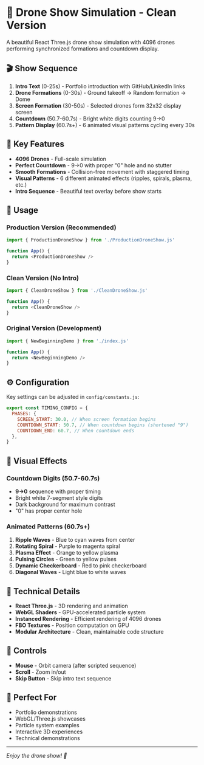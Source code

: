 # 🚁 Drone Show Simulation - Clean Version

A beautiful React Three.js drone show simulation with 4096 drones performing synchronized formations and countdown display.

## 🎬 Show Sequence

1. **Intro Text** (0-25s) - Portfolio introduction with GitHub/LinkedIn links
2. **Drone Formations** (0-30s) - Ground takeoff → Random formation → Dome
3. **Screen Formation** (30-50s) - Selected drones form 32x32 display screen
4. **Countdown** (50.7-60.7s) - Bright white digits counting 9→0
5. **Pattern Display** (60.7s+) - 6 animated visual patterns cycling every 30s

## 🎯 Key Features

- **4096 Drones** - Full-scale simulation
- **Perfect Countdown** - 9→0 with proper "0" hole and no stutter
- **Smooth Formations** - Collision-free movement with staggered timing
- **Visual Patterns** - 6 different animated effects (ripples, spirals, plasma, etc.)
- **Intro Sequence** - Beautiful text overlay before show starts

## 🚀 Usage

### Production Version (Recommended)

```javascript
import { ProductionDroneShow } from './ProductionDroneShow.js'

function App() {
  return <ProductionDroneShow />
}
```

### Clean Version (No Intro)

```javascript
import { CleanDroneShow } from './CleanDroneShow.js'

function App() {
  return <CleanDroneShow />
}
```

### Original Version (Development)

```javascript
import { NewBeginningDemo } from './index.js'

function App() {
  return <NewBeginningDemo />
}
```

## ⚙️ Configuration

Key settings can be adjusted in `config/constants.js`:

```javascript
export const TIMING_CONFIG = {
  PHASES: {
    SCREEN_START: 30.0, // When screen formation begins
    COUNTDOWN_START: 50.7, // When countdown begins (shortened "9")
    COUNTDOWN_END: 60.7, // When countdown ends
  },
}
```

## 🎨 Visual Effects

### Countdown Digits (50.7-60.7s)

- **9→0** sequence with proper timing
- Bright white 7-segment style digits
- Dark background for maximum contrast
- "0" has proper center hole

### Animated Patterns (60.7s+)

1. **Ripple Waves** - Blue to cyan waves from center
2. **Rotating Spiral** - Purple to magenta spiral
3. **Plasma Effect** - Orange to yellow plasma
4. **Pulsing Circles** - Green to yellow pulses
5. **Dynamic Checkerboard** - Red to pink checkerboard
6. **Diagonal Waves** - Light blue to white waves

## 🔧 Technical Details

- **React Three.js** - 3D rendering and animation
- **WebGL Shaders** - GPU-accelerated particle system
- **Instanced Rendering** - Efficient rendering of 4096 drones
- **FBO Textures** - Position computation on GPU
- **Modular Architecture** - Clean, maintainable code structure

## 📱 Controls

- **Mouse** - Orbit camera (after scripted sequence)
- **Scroll** - Zoom in/out
- **Skip Button** - Skip intro text sequence

## 🎯 Perfect For

- Portfolio demonstrations
- WebGL/Three.js showcases
- Particle system examples
- Interactive 3D experiences
- Technical demonstrations

---

_Enjoy the drone show! 🎉_
